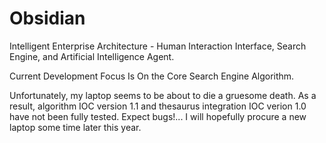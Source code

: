 # Obsidian
Intelligent Enterprise Architecture - Human Interaction Interface, Search Engine, and Artificial Intelligence Agent.

Current Development Focus Is On the Core Search Engine Algorithm.

Unfortunately, my laptop seems to be about to die a gruesome death. As a result, algorithm IOC version 1.1 and thesaurus integration IOC verion 1.0 have not been fully tested. Expect bugs!... I will hopefully procure a new laptop some time later this year.
